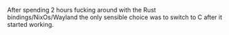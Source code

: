 After spending 2 hours fucking around with the Rust bindings/NixOs/Wayland the only sensible
choice was to switch to C after it started working.
